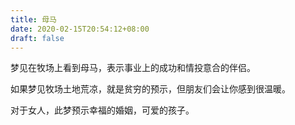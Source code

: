 ```yaml
---
title: 母马
date: 2020-02-15T20:54:12+08:00
draft: false
---
```


梦见在牧场上看到母马，表示事业上的成功和情投意合的伴侣。

如果梦见牧场土地荒凉，就是贫穷的预示，但朋友们会让你感到很温暖。

对于女人，此梦预示幸福的婚姻，可爱的孩子。


